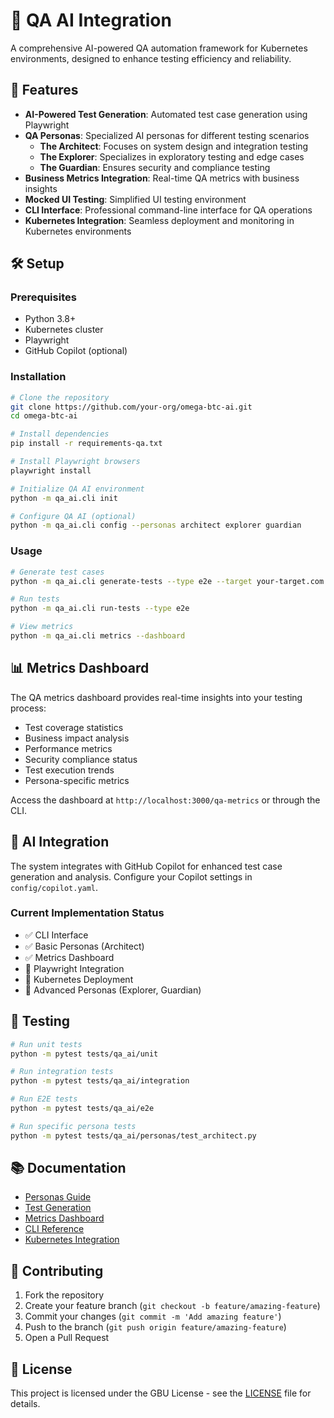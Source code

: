 # 🧪 QA AI Integration

A comprehensive AI-powered QA automation framework for Kubernetes environments, designed to enhance testing efficiency and reliability.

## 🌟 Features

- **AI-Powered Test Generation**: Automated test case generation using Playwright
- **QA Personas**: Specialized AI personas for different testing scenarios
  - **The Architect**: Focuses on system design and integration testing
  - **The Explorer**: Specializes in exploratory testing and edge cases
  - **The Guardian**: Ensures security and compliance testing
- **Business Metrics Integration**: Real-time QA metrics with business insights
- **Mocked UI Testing**: Simplified UI testing environment
- **CLI Interface**: Professional command-line interface for QA operations
- **Kubernetes Integration**: Seamless deployment and monitoring in Kubernetes environments

## 🛠️ Setup

### Prerequisites

- Python 3.8+
- Kubernetes cluster
- Playwright
- GitHub Copilot (optional)

### Installation

```bash
# Clone the repository
git clone https://github.com/your-org/omega-btc-ai.git
cd omega-btc-ai

# Install dependencies
pip install -r requirements-qa.txt

# Install Playwright browsers
playwright install

# Initialize QA AI environment
python -m qa_ai.cli init

# Configure QA AI (optional)
python -m qa_ai.cli config --personas architect explorer guardian
```

### Usage

```bash
# Generate test cases
python -m qa_ai.cli generate-tests --type e2e --target your-target.com

# Run tests
python -m qa_ai.cli run-tests --type e2e

# View metrics
python -m qa_ai.cli metrics --dashboard
```

## 📊 Metrics Dashboard

The QA metrics dashboard provides real-time insights into your testing process:

- Test coverage statistics
- Business impact analysis
- Performance metrics
- Security compliance status
- Test execution trends
- Persona-specific metrics

Access the dashboard at `http://localhost:3000/qa-metrics` or through the CLI.

## 🤖 AI Integration

The system integrates with GitHub Copilot for enhanced test case generation and analysis. Configure your Copilot settings in `config/copilot.yaml`.

### Current Implementation Status

- ✅ CLI Interface
- ✅ Basic Personas (Architect)
- ✅ Metrics Dashboard
- 🚧 Playwright Integration
- 🚧 Kubernetes Deployment
- 🚧 Advanced Personas (Explorer, Guardian)

## 🧪 Testing

```bash
# Run unit tests
python -m pytest tests/qa_ai/unit

# Run integration tests
python -m pytest tests/qa_ai/integration

# Run E2E tests
python -m pytest tests/qa_ai/e2e

# Run specific persona tests
python -m pytest tests/qa_ai/personas/test_architect.py
```

## 📚 Documentation

- [Personas Guide](docs/qa_ai/personas.md)
- [Test Generation](docs/qa_ai/test_generation.md)
- [Metrics Dashboard](docs/qa_ai/metrics.md)
- [CLI Reference](docs/qa_ai/cli.md)
- [Kubernetes Integration](docs/qa_ai/kubernetes.md)

## 🤝 Contributing

1. Fork the repository
2. Create your feature branch (`git checkout -b feature/amazing-feature`)
3. Commit your changes (`git commit -m 'Add amazing feature'`)
4. Push to the branch (`git push origin feature/amazing-feature`)
5. Open a Pull Request

## 📄 License

This project is licensed under the GBU License - see the [LICENSE](LICENSE) file for details.
